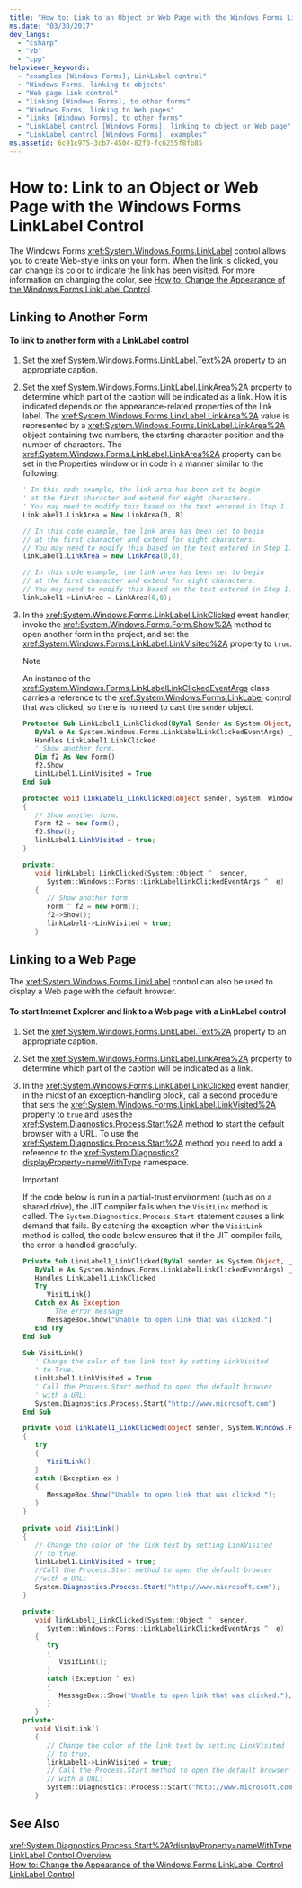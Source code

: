 ```yaml
---
title: "How to: Link to an Object or Web Page with the Windows Forms LinkLabel Control"
ms.date: "03/30/2017"
dev_langs: 
  - "csharp"
  - "vb"
  - "cpp"
helpviewer_keywords: 
  - "examples [Windows Forms], LinkLabel control"
  - "Windows Forms, linking to objects"
  - "Web page link control"
  - "linking [Windows Forms], to other forms"
  - "Windows Forms, linking to Web pages"
  - "links [Windows Forms], to other forms"
  - "LinkLabel control [Windows Forms], linking to object or Web page"
  - "LinkLabel control [Windows Forms], examples"
ms.assetid: 6c91c975-3cb7-4504-82f0-fc6255f8fb85
---
```

# How to: Link to an Object or Web Page with the Windows Forms LinkLabel Control
The Windows Forms <xref:System.Windows.Forms.LinkLabel> control allows you to create Web-style links on your form. When the link is clicked, you can change its color to indicate the link has been visited. For more information on changing the color, see [How to: Change the Appearance of the Windows Forms LinkLabel Control](../../../../docs/framework/winforms/controls/how-to-change-the-appearance-of-the-windows-forms-linklabel-control.md).  
  
## Linking to Another Form  
  
#### To link to another form with a LinkLabel control  
  
1. Set the <xref:System.Windows.Forms.LinkLabel.Text%2A> property to an appropriate caption.  
  
2. Set the <xref:System.Windows.Forms.LinkLabel.LinkArea%2A> property to determine which part of the caption will be indicated as a link. How it is indicated depends on the appearance-related properties of the link label. The <xref:System.Windows.Forms.LinkLabel.LinkArea%2A> value is represented by a <xref:System.Windows.Forms.LinkLabel.LinkArea%2A> object containing two numbers, the starting character position and the number of characters. The <xref:System.Windows.Forms.LinkLabel.LinkArea%2A> property can be set in the Properties window or in code in a manner similar to the following:  
  
   ```vb  
   ' In this code example, the link area has been set to begin  
   ' at the first character and extend for eight characters.  
   ' You may need to modify this based on the text entered in Step 1.  
   LinkLabel1.LinkArea = New LinkArea(0, 8)  
   ```  
  
   ```csharp  
   // In this code example, the link area has been set to begin  
   // at the first character and extend for eight characters.  
   // You may need to modify this based on the text entered in Step 1.  
   linkLabel1.LinkArea = new LinkArea(0,8);  
   ```  
  
   ```cpp  
   // In this code example, the link area has been set to begin  
   // at the first character and extend for eight characters.  
   // You may need to modify this based on the text entered in Step 1.  
   linkLabel1->LinkArea = LinkArea(0,8);  
   ```  
  
3. In the <xref:System.Windows.Forms.LinkLabel.LinkClicked> event handler, invoke the <xref:System.Windows.Forms.Form.Show%2A> method to open another form in the project, and set the <xref:System.Windows.Forms.LinkLabel.LinkVisited%2A> property to `true`.  
  
   > [!NOTE]
   >  An instance of the <xref:System.Windows.Forms.LinkLabelLinkClickedEventArgs> class carries a reference to the <xref:System.Windows.Forms.LinkLabel> control that was clicked, so there is no need to cast the `sender` object.  
  
   ```vb  
   Protected Sub LinkLabel1_LinkClicked(ByVal Sender As System.Object, _  
      ByVal e As System.Windows.Forms.LinkLabelLinkClickedEventArgs) _  
      Handles LinkLabel1.LinkClicked  
      ' Show another form.  
      Dim f2 As New Form()  
      f2.Show  
      LinkLabel1.LinkVisited = True  
   End Sub  
   ```  
  
   ```csharp  
   protected void linkLabel1_LinkClicked(object sender, System. Windows.Forms.LinkLabelLinkClickedEventArgs e)  
   {  
      // Show another form.  
      Form f2 = new Form();  
      f2.Show();  
      linkLabel1.LinkVisited = true;  
   }  
   ```  
  
   ```cpp  
   private:  
      void linkLabel1_LinkClicked(System::Object ^  sender,  
         System::Windows::Forms::LinkLabelLinkClickedEventArgs ^  e)  
      {  
         // Show another form.  
         Form ^ f2 = new Form();  
         f2->Show();  
         linkLabel1->LinkVisited = true;  
      }  
   ```  
  
## Linking to a Web Page  
 The <xref:System.Windows.Forms.LinkLabel> control can also be used to display a Web page with the default browser.  
  
#### To start Internet Explorer and link to a Web page with a LinkLabel control  
  
1. Set the <xref:System.Windows.Forms.LinkLabel.Text%2A> property to an appropriate caption.  
  
2. Set the <xref:System.Windows.Forms.LinkLabel.LinkArea%2A> property to determine which part of the caption will be indicated as a link.  
  
3. In the <xref:System.Windows.Forms.LinkLabel.LinkClicked> event handler, in the midst of an exception-handling block, call a second procedure that sets the <xref:System.Windows.Forms.LinkLabel.LinkVisited%2A> property to `true` and uses the <xref:System.Diagnostics.Process.Start%2A> method to start the default browser with a URL. To use the <xref:System.Diagnostics.Process.Start%2A> method you need to add a reference to the <xref:System.Diagnostics?displayProperty=nameWithType> namespace.  
  
   > [!IMPORTANT]
   >  If the code below is run in a partial-trust environment (such as on a shared drive), the JIT compiler fails when the `VisitLink` method is called. The `System.Diagnostics.Process.Start` statement causes a link demand that fails. By catching the exception when the `VisitLink` method is called, the code below ensures that if the JIT compiler fails, the error is handled gracefully.  
  
   ```vb  
   Private Sub LinkLabel1_LinkClicked(ByVal sender As System.Object, _  
      ByVal e As System.Windows.Forms.LinkLabelLinkClickedEventArgs) _  
      Handles LinkLabel1.LinkClicked  
      Try  
         VisitLink()  
      Catch ex As Exception  
         ' The error message  
         MessageBox.Show("Unable to open link that was clicked.")  
      End Try  
   End Sub  
  
   Sub VisitLink()  
      ' Change the color of the link text by setting LinkVisited   
      ' to True.  
      LinkLabel1.LinkVisited = True  
      ' Call the Process.Start method to open the default browser   
      ' with a URL:  
      System.Diagnostics.Process.Start("http://www.microsoft.com")  
   End Sub  
   ```  
  
   ```csharp  
   private void linkLabel1_LinkClicked(object sender, System.Windows.Forms.LinkLabelLinkClickedEventArgs e)  
   {  
      try  
      {  
         VisitLink();  
      }  
      catch (Exception ex )  
      {  
         MessageBox.Show("Unable to open link that was clicked.");  
      }  
   }  
  
   private void VisitLink()  
   {  
      // Change the color of the link text by setting LinkVisited   
      // to true.  
      linkLabel1.LinkVisited = true;  
      //Call the Process.Start method to open the default browser   
      //with a URL:  
      System.Diagnostics.Process.Start("http://www.microsoft.com");  
   }  
   ```  
  
   ```cpp  
   private:  
      void linkLabel1_LinkClicked(System::Object ^  sender,  
         System::Windows::Forms::LinkLabelLinkClickedEventArgs ^  e)  
      {  
         try  
         {  
            VisitLink();  
         }  
         catch (Exception ^ ex)  
         {  
            MessageBox::Show("Unable to open link that was clicked.");  
         }  
      }  
   private:  
      void VisitLink()  
      {  
         // Change the color of the link text by setting LinkVisited   
         // to true.  
         linkLabel1->LinkVisited = true;  
         // Call the Process.Start method to open the default browser   
         // with a URL:  
         System::Diagnostics::Process::Start("http://www.microsoft.com");  
      }  
   ```  
  
## See Also  
 <xref:System.Diagnostics.Process.Start%2A?displayProperty=nameWithType>  
 [LinkLabel Control Overview](../../../../docs/framework/winforms/controls/linklabel-control-overview-windows-forms.md)  
 [How to: Change the Appearance of the Windows Forms LinkLabel Control](../../../../docs/framework/winforms/controls/how-to-change-the-appearance-of-the-windows-forms-linklabel-control.md)  
 [LinkLabel Control](../../../../docs/framework/winforms/controls/linklabel-control-windows-forms.md)
